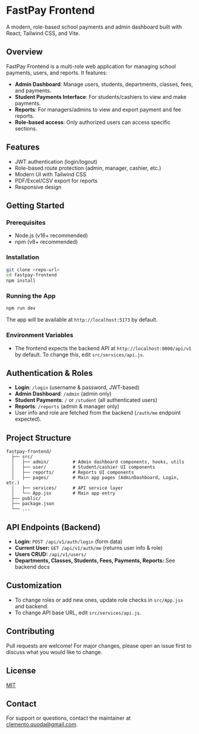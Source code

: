 # FastPay Frontend

A modern, role-based school payments and admin dashboard built with React, Tailwind CSS, and Vite.

## Overview

FastPay Frontend is a multi-role web application for managing school payments, users, and reports. It features:
- **Admin Dashboard**: Manage users, students, departments, classes, fees, and payments.
- **Student Payments Interface**: For students/cashiers to view and make payments.
- **Reports**: For managers/admins to view and export payment and fee reports.
- **Role-based access**: Only authorized users can access specific sections.

## Features
- JWT authentication (login/logout)
- Role-based route protection (admin, manager, cashier, etc.)
- Modern UI with Tailwind CSS
- PDF/Excel/CSV export for reports
- Responsive design

## Getting Started

### Prerequisites
- Node.js (v16+ recommended)
- npm (v8+ recommended)

### Installation
```bash
git clone <repo-url>
cd fastpay-frontend
npm install
```

### Running the App
```bash
npm run dev
```
The app will be available at `http://localhost:5173` by default.

### Environment Variables
- The frontend expects the backend API at `http://localhost:8000/api/v1` by default. To change this, edit `src/services/api.js`.

## Authentication & Roles
- **Login**: `/login` (username & password, JWT-based)
- **Admin Dashboard**: `/admin` (admin only)
- **Student Payments**: `/` or `/student` (all authenticated users)
- **Reports**: `/reports` (admin & manager only)
- User info and role are fetched from the backend (`/auth/me` endpoint expected).

## Project Structure
```
fastpay-frontend/
  ├── src/
  │   ├── admin/         # Admin dashboard components, hooks, utils
  │   ├── user/          # Student/cashier UI components
  │   ├── reports/       # Reports UI components
  │   ├── pages/         # Main app pages (AdminDashboard, Login, etc.)
  │   ├── services/      # API service layer
  │   └── App.jsx        # Main app entry
  ├── public/
  ├── package.json
  └── ...
```

## API Endpoints (Backend)
- **Login:** `POST /api/v1/auth/login` (form data)
- **Current User:** `GET /api/v1/auth/me` (returns user info & role)
- **Users CRUD:** `/api/v1/users/`
- **Departments, Classes, Students, Fees, Payments, Reports:** See backend docs

## Customization
- To change roles or add new ones, update role checks in `src/App.jsx` and backend.
- To change API base URL, edit `src/services/api.js`.

## Contributing
Pull requests are welcome! For major changes, please open an issue first to discuss what you would like to change.

## License
[MIT](LICENSE)

## Contact
For support or questions, contact the maintainer at clemento.quoda@gmail.com. 

